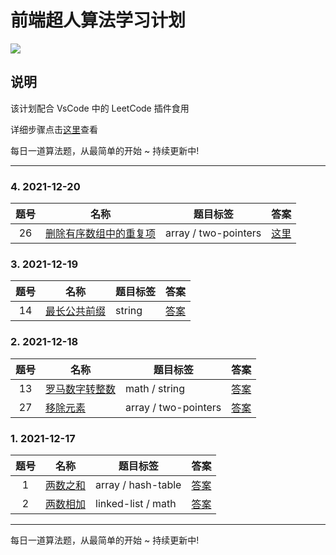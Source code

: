 # 前端超人算法学习计划

![](https://gitee.com/wangrongding/image-house/raw/master/images/202112190309136.gif)

## 说明

该计划配合 VsCode 中的 LeetCode 插件食用

详细步骤点击[这里](./VsCode-LeetCode.md)查看

每日一道算法题，从最简单的开始 ~ 持续更新中!

---

### 4. 2021-12-20

| 题号 | 名称                                                                                                        | 题目标签             | 答案                                   |
| :--: | ----------------------------------------------------------------------------------------------------------- | -------------------- | -------------------------------------- |
|  26  | [删除有序数组中的重复项](https://leetcode-cn.com/problems/remove-duplicates-from-sorted-array/description/) | array / two-pointers | [这里](./26.删除有序数组中的重复项.js) |

### 3. 2021-12-19

| 题号 | 名称                                                                                | 题目标签 | 答案                         |
| :--: | ----------------------------------------------------------------------------------- | -------- | ---------------------------- |
|  14  | [最长公共前缀](https://leetcode-cn.com/problems/longest-common-prefix/description/) | string   | [答案](./14.最长公共前缀.js) |

### 2. 2021-12-18

| 题号 | 名称                                                                             | 题目标签             | 答案                           |
| :--: | -------------------------------------------------------------------------------- | -------------------- | ------------------------------ |
|  13  | [罗马数字转整数](https://leetcode-cn.com/problems/roman-to-integer/description/) | math / string        | [答案](./13.罗马数字转整数.js) |
|  27  | [移除元素](https://leetcode-cn.com/problems/remove-element/description/)         | array / two-pointers | [答案](./27.移除元素.js)       |

### 1. 2021-12-17

| 题号 | 名称                                                                      | 题目标签           | 答案                    |
| :--: | ------------------------------------------------------------------------- | ------------------ | ----------------------- |
|  1   | [两数之和](https://leetcode-cn.com/problems/two-sum/description/)         | array / hash-table | [答案](./1.两数之和.js) |
|  2   | [两数相加](https://leetcode-cn.com/problems/add-two-numbers/description/) | linked-list / math | [答案](./2.两数相加.js) |

---

每日一道算法题，从最简单的开始 ~ 持续更新中!
